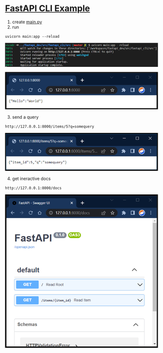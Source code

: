# [FastAPI CLI Example](https://fastapi.tiangolo.com/#example)

1. create [main.py](../src/main.py)
2. run

```shell
uvicorn main:app --reload
```

![initial_cli_demo_uvicorn_main.png](img/initial_cli_demo_uvicorn_main.png)

![initial_cli_demo_browser_hello_world.png](img/initial_cli_demo_browser_hello_world.png)

3. send a query

```shell
http://127.0.0.1:8000/items/5?q=somequery
```

![initial_cli_demo_somequerry](img/initial_cli_demo_browser_somequerry.png)

4. get ineractive docs

```shell
http://127.0.0.1:8000/docs
```

![initial_cli_demo_browser_docs.png](img/initial_cli_demo_browser_docs.png)
